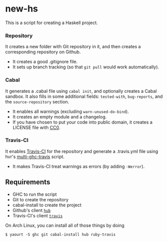 # new-hs

This is a script for creating a Haskell project.

### Repository

It creates a new folder with Git repository in it, and then creates a corresponding repository on Github.

  * It creates a good .gitignore file.
  * It sets up branch tracking (so that `git pull` would work automatically).

### Cabal

It generates a .cabal file using `cabal init`, and optionally creates a Cabal sandbox. It also fills in some additional fields: `tested-with`, `bug-reports`, and the `source-repository` section.

  * It enables all warnings (excluding `warn-unused-do-bind`).
  * It creates an empty module and a changelog.
  * If you have chosen to put your code into public domain, it creates a LICENSE file with [CC0](https://creativecommons.org/publicdomain/zero/1.0/legalcode).

### Travis-CI

It enables [Travis-CI](http://travis-ci.org/) for the repository and generate a .travis.yml file using hvr's [multi-ghc-travis](https://github.com/hvr/multi-ghc-travis) script.

  * It makes Travis-CI treat warnings as errors (by adding `-Werror`).

## Requirements

* GHC to run the script
* Git to create the repository
* cabal-install to create the project
* Github's client [`hub`](https://github.com/github/hub)
* Travis-CI's client [`travis`](https://github.com/travis-ci/travis.rb)

On Arch Linux, you can install all of those things by doing

    $ yaourt -S ghc git cabal-install hub ruby-travis
